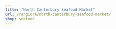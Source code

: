 ```yaml
---
title: "North Canterbury Seafood Market"
url: /rangiora/north-canterbury-seafood-market/
shop: seafood
---
```

